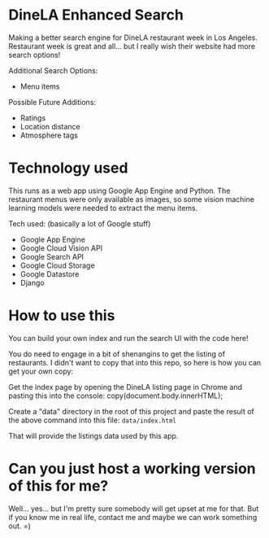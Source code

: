 # DineLA Enhanced Search

Making a better search engine for DineLA restaurant week in Los Angeles. Restaurant week is great and all... but I really wish their website had more search options!

Additional Search Options:
* Menu items

Possible Future Additions:
* Ratings
* Location distance
* Atmosphere tags

# Technology used

This runs as a web app using Google App Engine and Python.
The restaurant menus were only available as images, so some vision machine learning models were needed to extract the menu items.

Tech used: (basically a lot of Google stuff)
* Google App Engine
* Google Cloud Vision API
* Google Search API
* Google Cloud Storage
* Google Datastore
* Django

# How to use this

You can build your own index and run the search UI with the code here!

You do need to engage in a bit of shenangins to get the listing of restaurants. I didn't want to copy that into this repo, so here is how you can get your own copy:

Get the index page by opening the DineLA listing page in Chrome and pasting this into the console:
copy(document.body.innerHTML);

Create a "data" directory in the root of this project and paste the result of the above command into this file:
`data/index.html`

That will provide the listings data used by this app.

# Can you just host a working version of this for me?

Well... yes... but I'm pretty sure somebody will get upset at me for that. But if you know me in real life, contact me and maybe we can work something out. =)

